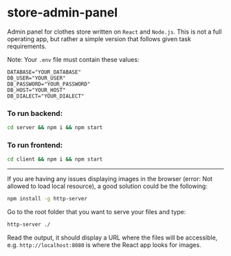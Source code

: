 # store-admin-panel

Admin panel for clothes store written on `React` and `Node.js`. This is not a full operating app, but rather a simple version that follows given task requirements.

Note: Your `.env` file must contain these values:

```
DATABASE="YOUR_DATABASE"
DB_USER="YOUR_USER"
DB_PASSWORD="YOUR_PASSWORD"
DB_HOST="YOUR_HOST"
DB_DIALECT="YOUR_DIALECT"
```

### To run backend:
```sh
cd server && npm i && npm start
```

### To run frontend:
```sh
cd client && npm i && npm start
```

---

If you are having any issues displaying images in the browser (error: Not allowed to load local resource), a good solution could be the following:

```sh
npm install -g http-server
```
Go to the root folder that you want to serve your files and type:
```sh
http-server ./
```
Read the output, it should display a URL where the files will be accessible, e.g. `http://localhost:8080` is where the React app looks for images.
